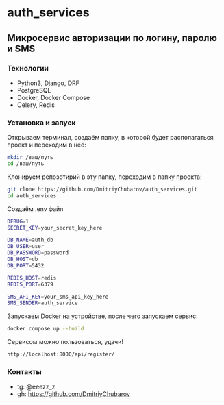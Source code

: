 # auth_services
## Микросервис авторизации по логину, паролю и SMS

### Технологии

- Python3, Django, DRF
- PostgreSQL 
- Docker, Docker Compose
- Celery, Redis

### Установка и запуск

Открываем терминал, создаём папку, в которой будет располагаться проект и переходим в неё:
```bash
mkdir /ваш/путь
cd /ваш/путь
```
Клонируем репозотирий в эту папку, переходим в папку проекта:
```bash 
git clone https://github.com/DmitriyChubarov/auth_services.git
cd auth_services
```
Создаём .env файл
```bash
DEBUG=1
SECRET_KEY=your_secret_key_here

DB_NAME=auth_db
DB_USER=user
DB_PASSWORD=password
DB_HOST=db
DB_PORT=5432

REDIS_HOST=redis
REDIS_PORT=6379

SMS_API_KEY=your_sms_api_key_here
SMS_SENDER=auth_service
```

Запускаем Docker на устройстве, после чего запускаем сервис:
```bash
docker compose up --build
```
Сервисом можно пользоваться, удачи!
```bash
http://localhost:8000/api/register/
```



  
### Контакты
- tg: @eeezz_z
- gh: https://github.com/DmitriyChubarov
